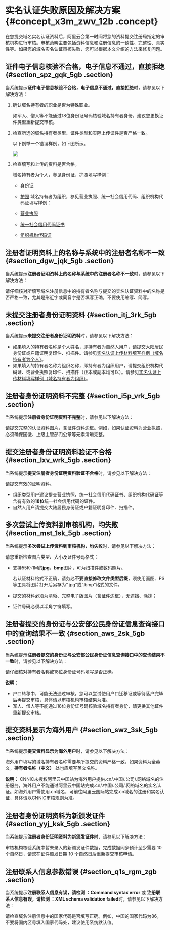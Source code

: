 # 实名认证失败原因及解决方案 {#concept_x3m_zwv_12b .concept}

在您提交域名实名认证资料后，阿里云会第一时间将您的资料提交注册局指定的审核机构进行审核。审核范畴主要包括资料信息和注册信息的一致性、完整性、真实性等。如果您的域名实名认证审核失败，您可以根据本文介绍的方法来修复问题。

## 证件电子信息核验不合格，电子信息不通过，直接拒绝 {#section_spz_gqk_5gb .section}

当系统提示**证件电子信息核验不合格，电子信息不通过，直接拒绝**时，请参见以下解决方法：

1.  确认域名持有者的职业是否为特殊职业。

    如军人、僧人等不能通过18位身份证号码核验域名持有者身份，建议您更换证件类型重新提交审核。

2.  检查所选的域名持有者类型、证件类型和实际上传证件是否严格一致。

    以下例举一个错误样例，如下图所示。

    ![](http://static-aliyun-doc.oss-cn-hangzhou.aliyuncs.com/assets/img/14317/155184163540065_zh-CN.png)

3.  检查填写和上传的资料是否合格。

    域名持有者为个人，参见身份证、护照填写样例：

    -   [身份证](cn.zh-CN/域名实名认证/实名认证上传材料填写样例/实名认证上传材料填写样例（域名持有者为个人）.md#section_bjz_lh3_wgb)
    -   [护照](cn.zh-CN/域名实名认证/实名认证上传材料填写样例/实名认证上传材料填写样例（域名持有者为个人）.md#section_fln_sy3_wgb)
    域名持有者为组织，参见营业执照、统一社会信用代码、组织机构代码证填写样例：

    -   [营业执照](cn.zh-CN/域名实名认证/实名认证上传材料填写样例/实名认证上传材料填写样例（域名持有者为组织）.md#section_wsm_jf3_wgb)
    -   [统一社会信用代码证书](cn.zh-CN/域名实名认证/实名认证上传材料填写样例/实名认证上传材料填写样例（域名持有者为组织）.md#section_bjh_pck_wgb)
    -   [组织机构代码证](cn.zh-CN/域名实名认证/实名认证上传材料填写样例/实名认证上传材料填写样例（域名持有者为组织）.md#section_f4l_xrd_xgb)

## 注册者证明资料上的名称与系统中的注册者名称不一致 {#section_dgw_jqk_5gb .section}

当系统提示**注册者证明资料上的名称与系统中的注册者名称不一致**时，请参见以下解决方法：

请仔细核对所填写域名注册信息中的持有者名称与提交的实名认证资料中的名称是否严格一致，尤其是形近字或同音字是否填写正确，不要使用缩写、简写。

## 未提交注册者身份证明资料 {#section_itj_3rk_5gb .section}

当系统提示**未提交注册者身份证明资料**时，请参见以下解决方法：

-   如果填入的持有者名称是个人姓名，即持有者为自然人用户，请提交大陆居民身份证或户籍证明复印件、扫描件。请参见[实名认证上传材料填写样例（域名持有者为个人）](cn.zh-CN/域名实名认证/实名认证上传材料填写样例/实名认证上传材料填写样例（域名持有者为个人）.md#)。
-   如果填入的持有者名称为组织名称，即持有者为组织用户，请提交组织机构代码证、或营业执照复印件、扫描件（正本或副本均可以）。请参见[实名认证上传材料填写样例（域名持有者为组织）](cn.zh-CN/域名实名认证/实名认证上传材料填写样例/实名认证上传材料填写样例（域名持有者为组织）.md#)。

## 注册者身份证明资料不完整 {#section_i5p_vrk_5gb .section}

当系统提示**注册者身份证明资料不完整**时，请参见以下解决方法：

请提交完整的认证资料图片，含证件资料边框。例如，如果认证资料为营业执照，必须确保国徽、上级主管部门公章等元素清晰完整。

## 提交注册者身份证明资料验证不合格 {#section_lxv_wrk_5gb .section}

当系统提示**提交注册者身份证明资料验证不合格**时，请参见以下解决方法：

请提交有效的证明资料。

-   组织类型用户建议提交营业执照、统一社会信用代码证书、组织机构代码证等含有有效的**18位**统一社会信用代码的证件。
-   自然人用户请提交大陆居民身份证或户籍证明复印件、扫描件。

## 多次尝试上传资料到审核机构，均失败 {#section_mst_1sk_5gb .section}

当系统提示**多次尝试上传资料到审核机构，均失败**时，请参见以下解决方法：

请您重新检查图片类型、大小及证件号码格式：

-   支持55K~1M的**jpg、bmp**图片，可为扫描件或数码照片。

    若认证材料格式不正确，请务必**不要直接修改文件类型后缀**，须使用画图、PS等工具将图片打开后另存为“.jpg”或“.bmp”格式的文件。

-   提交的材料必须为清晰、完整电子版图片（含证件边框），无遮挡、涂抹；
-   证件号码必须以半角字符填写。

## 注册者提交的身份证与公安部公民身份证信息查询接口中的查询结果不一致 {#section_aws_2sk_5gb .section}

当系统提示**注册者提交的身份证与公安部公民身份证信息查询接口中的查询结果不一致**时，请参见以下解决方法：

请仔细核对持有者名称或18位身份证号码填写是否正确。

**说明：** 

-   户口转移中，可能无法通过审核。您可以尝试使用户口迁移证或等待落户完毕后再提交审核，具体请以审核机构审核结果为准。
-   军人、僧人等不能通过18位身份证号码核验域名持有者身份，请更换其他证件重新提交审核。

## 提交资料显示为海外用户 {#section_swz_3sk_5gb .section}

当系统提示**提交资料显示为海外用户**时，请参见以下解决方法：

海外用户填写的域名持有者名称需要与所提交的资料严格一致，如果资料为全英文，**持有者名称（中文）** 处也应填写英文名称。

**说明：** CNNIC未授权阿里云中国站为海外用户提供.cn/.中国/.公司/.网络域名的注册服务，海外用户不能通过阿里云中国站完成.cn/.中国/.公司/.网络域名的实名认证。如海外用户需使用.cn域名，可前往阿里云国际站完成.cn域名的注册和实名认证，具体请以CNNIC审核规则为准。

## 注册者身份证明资料为新颁发证件 {#section_yyj_ksk_5gb .section}

当系统提示**注册者身份证明资料为新颁发证件**时，请参见以下解决方法：

审核机构核验系统中暂未录入的新颁发证件数据，完成数据同步预计至少需要 10 个自然日，请您在证件颁发日期 10 个自然日后重新提交审核申请。

## 注册联系人信息参数错误 {#section_q1s_rgm_zgb .section}

当系统提示**注册联系人信息有误，请检测 ：Command syntax error** 或 **注册联系人信息有误，请检测 ：XML schema validation failed**时，请参见以下解决方法：

请检查域名注册信息中的国家代码是否填写正确。例如，中国的国家代码为86，不要将国内区号填入国家代码处，建议使用系统默认值。

